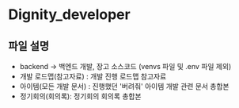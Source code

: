 # Dignity_developer
## 파일 설명 
- backend -> 백엔드 개발, 장고 소스코드 (venvs 파일 및 .env 파일 제외)
- 개발 로드맵(참고자료) : 개발 진행 로드맵 참고자료  
- 아이템(모든 개발 문서) : 진행했던 '버려줘' 아이템 개발 관련 문서 총합본  
- 정기회의(회의록): 정기회의 회의록 총합본 
